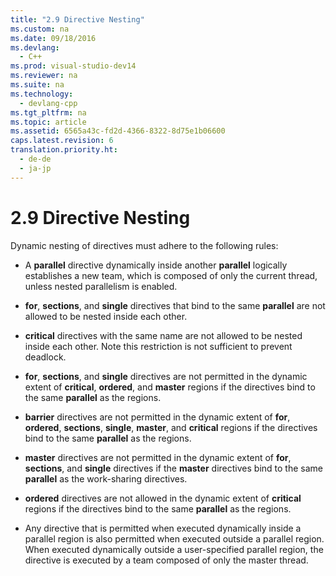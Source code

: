 ```yaml
---
title: "2.9 Directive Nesting"
ms.custom: na
ms.date: 09/18/2016
ms.devlang: 
  - C++
ms.prod: visual-studio-dev14
ms.reviewer: na
ms.suite: na
ms.technology: 
  - devlang-cpp
ms.tgt_pltfrm: na
ms.topic: article
ms.assetid: 6565a43c-fd2d-4366-8322-8d75e1b06600
caps.latest.revision: 6
translation.priority.ht: 
  - de-de
  - ja-jp
---
```

# 2.9 Directive Nesting
Dynamic nesting of directives must adhere to the following rules:  
  
-   A **parallel** directive dynamically inside another **parallel** logically establishes a new team, which is composed of only the current thread, unless nested parallelism is enabled.  
  
-   **for**, **sections**, and **single** directives that bind to the same **parallel** are not allowed to be nested inside each other.  
  
-   **critical** directives with the same name are not allowed to be nested inside each other. Note this restriction is not sufficient to prevent deadlock.  
  
-   **for**, **sections**, and **single** directives are not permitted in the dynamic extent of **critical**, **ordered**, and **master** regions if the directives bind to the same **parallel** as the regions.  
  
-   **barrier** directives are not permitted in the dynamic extent of **for**, **ordered**, **sections**, **single**, **master**, and **critical** regions if the directives bind to the same **parallel** as the regions.  
  
-   **master** directives are not permitted in the dynamic extent of **for**, **sections**, and **single** directives if the **master** directives bind to the same **parallel** as the work-sharing directives.  
  
-   **ordered** directives are not allowed in the dynamic extent of **critical** regions if the directives bind to the same **parallel** as the regions.  
  
-   Any directive that is permitted when executed dynamically inside a parallel region is also permitted when executed outside a parallel region. When executed dynamically outside a user-specified parallel region, the directive is executed by a team composed of only the master thread.